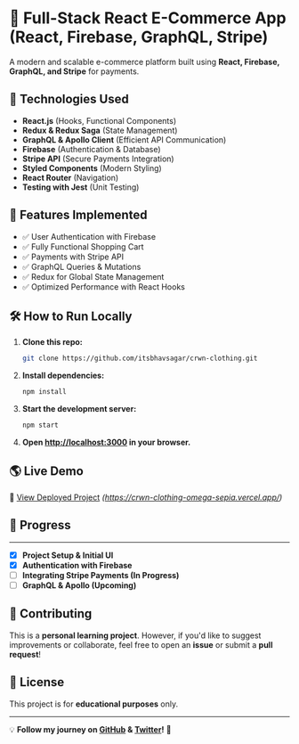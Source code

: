# 🛒 Full-Stack React E-Commerce App (React, Firebase, GraphQL, Stripe)

A modern and scalable e-commerce platform built using **React, Firebase, GraphQL, and Stripe** for payments.

## 🚀 Technologies Used
- **React.js** (Hooks, Functional Components)
- **Redux & Redux Saga** (State Management)
- **GraphQL & Apollo Client** (Efficient API Communication)
- **Firebase** (Authentication & Database)
- **Stripe API** (Secure Payments Integration)
- **Styled Components** (Modern Styling)
- **React Router** (Navigation)
- **Testing with Jest** (Unit Testing)

## 🎯 Features Implemented
- ✅ User Authentication with Firebase  
- ✅ Fully Functional Shopping Cart  
- ✅ Payments with Stripe API  
- ✅ GraphQL Queries & Mutations  
- ✅ Redux for Global State Management  
- ✅ Optimized Performance with React Hooks  

## 🛠️ How to Run Locally
1. **Clone this repo:**
   ```sh
   git clone https://github.com/itsbhavsagar/crwn-clothing.git
   ```
2. **Install dependencies:**
   ```sh
   npm install
   ```
3. **Start the development server:**
   ```sh
   npm start
   ```
4. **Open [http://localhost:3000](http://localhost:3000) in your browser.**

## 🌎 Live Demo
🚀 [View Deployed Project](#) *(https://crwn-clothing-omega-sepia.vercel.app/)*

## 📌 Progress
---
- [x] **Project Setup & Initial UI**  
- [x] **Authentication with Firebase**  
- [ ] **Integrating Stripe Payments (In Progress)**  
- [ ] **GraphQL & Apollo (Upcoming)**  

## 🤝 Contributing
This is a **personal learning project**. However, if you'd like to suggest improvements or collaborate, feel free to open an **issue** or submit a **pull request**!

## 📜 License
This project is for **educational purposes** only.

---

💡 **Follow my journey on [GitHub](https://github.com/itsbhavsagar) & [Twitter](https://twitter.com/itsbhavsagar)!** 🚀
